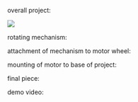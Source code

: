 overall project: 

![](MachineLab/assignment1/images/IMG_1038.jpg)

rotating mechanism:

attachment of mechanism to motor wheel:

mounting of motor to base of project:

final piece:

demo video:

